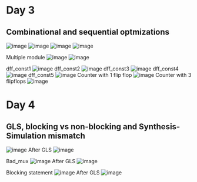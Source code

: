 # Day 3
## Combinational and sequential optmizations

![image](https://github.com/saivardhan3333/VSD-HD/assets/60193705/95cf351c-da74-47ed-91f5-bcc9e1eeb063)
![image](https://github.com/saivardhan3333/VSD-HD/assets/60193705/a3a31022-c96e-47df-ab08-11be069a6bdb)
![image](https://github.com/saivardhan3333/VSD-HD/assets/60193705/47f1c948-30d7-4987-b9ba-3c980f660d98)
![image](https://github.com/saivardhan3333/VSD-HD/assets/60193705/b06f9049-9bb0-4578-8592-3506da60ffc1)

Multiple module
![image](https://github.com/saivardhan3333/VSD-HD/assets/60193705/5cb7100e-e7ed-45f7-af8b-6f6ba122e5ef)
![image](https://github.com/saivardhan3333/VSD-HD/assets/60193705/2127d8c9-e313-41ba-a1cf-60b5fee3276d)


dff_const1
![image](https://github.com/saivardhan3333/VSD-HD/assets/60193705/52f9361d-3882-4c1e-8259-cc1886838f6e)
dff_const2
![image](https://github.com/saivardhan3333/VSD-HD/assets/60193705/ef1bd36c-fa9e-4be4-b64a-614c83b7e9e4)
dff_const3
![image](https://github.com/saivardhan3333/VSD-HD/assets/60193705/ccffe015-0b9a-49a4-9620-8f9c0ae58cec)
dff_const4
![image](https://github.com/saivardhan3333/VSD-HD/assets/60193705/ede7b6a1-aa10-4863-841f-65c6375cf6e0)
dff_const5
![image](https://github.com/saivardhan3333/VSD-HD/assets/60193705/e799f5b2-9def-4630-b534-14e0bb740094)
Counter with 1 flip flop
![image](https://github.com/saivardhan3333/VSD-HD/assets/60193705/48f6fef7-4b54-47b0-97f4-c72c9ecf3f2f)
Counter with 3 flipflops
![image](https://github.com/saivardhan3333/VSD-HD/assets/60193705/b0b0701c-f658-48fa-92a1-3f50b940f23f)

# Day 4
## GLS, blocking vs non-blocking and Synthesis-Simulation mismatch
![image](https://github.com/saivardhan3333/VSD-HD/assets/60193705/24871716-a4b2-4146-b3a7-aa898b128083)
After GLS
![image](https://github.com/saivardhan3333/VSD-HD/assets/60193705/1e71b0db-5bb6-456f-8a2d-778cb8ed436e)

Bad_mux
![image](https://github.com/saivardhan3333/VSD-HD/assets/60193705/02366691-15b6-453b-a74f-0b2394860b86)
After GLS
![image](https://github.com/saivardhan3333/VSD-HD/assets/60193705/7935a265-a15a-4386-817c-801e8c348b5d)

Blocking statement
![image](https://github.com/saivardhan3333/VSD-HD/assets/60193705/57afd45d-d7b6-42d9-b25e-e5858d4612f9)
After GLS
![image](https://github.com/saivardhan3333/VSD-HD/assets/60193705/92f25ac2-c492-434a-8d79-bec37b51802c)


